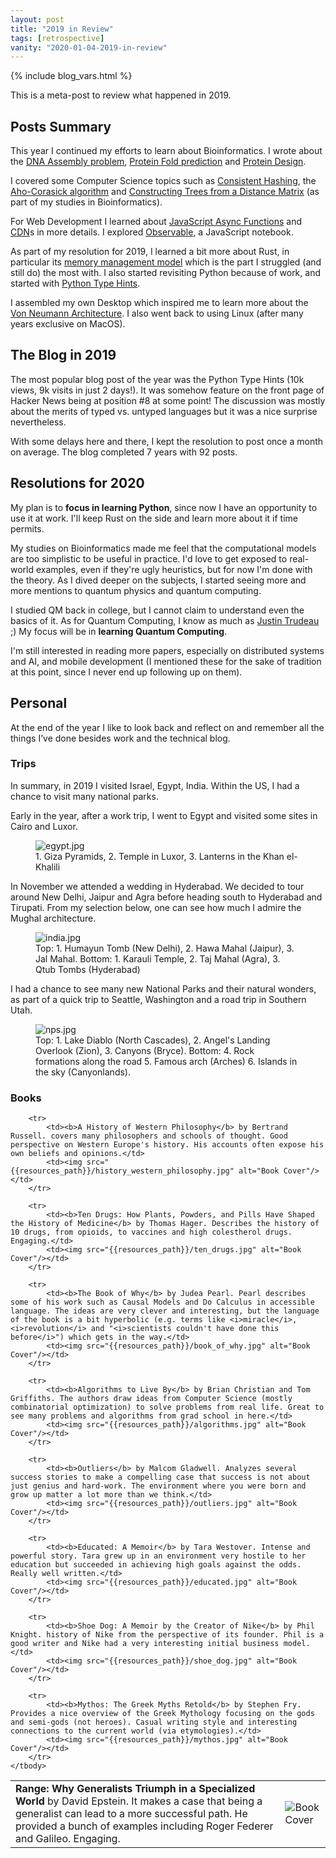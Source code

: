 ```yaml
---
layout: post
title: "2019 in Review"
tags: [retrospective]
vanity: "2020-01-04-2019-in-review"
---
```


{% include blog_vars.html %}

This is a meta-post to review what happened in 2019.

<!--more-->

## Posts Summary

This year I continued my efforts to learn about Bioinformatics. I wrote about the [DNA Assembly problem]({{site.url}}/blog/2019/01/22/dna-assembly.html), [Protein Fold prediction]({{site.url}}/blog/2019/09/06/protein-folding-prediction.html) and [Protein Design]({{site.url}}/blog/2019/09/30/protein-design.html).

I covered some Computer Science topics such as [Consistent Hashing]({{site.url}}/blog/2019/04/12/consistent-hashing.html), the [Aho-Corasick algorithm]({{site.url}}/blog/2019/11/09/aho-corasick.html) and [Constructing Trees from a Distance Matrix]({{site.url}}/blog/2019/05/10/constructing-trees-from-a-distance-matrix.html) (as part of my studies in Bioinformatics).

For Web Development I learned about [JavaScript Async Functions]({{site.url}}/blog/2019/07/01/async-functions-in-javascript.html) and [CDN]({{site.url}}/blog/2019/07/21/content-delivery-network.html)s in more details. I explored [Observable]({{site.url}}/blog/2020/01/04/observable.html), a JavaScript notebook.

As part of my resolution for 2019, I learned a bit more about Rust, in particular its [memory management model]({{site.url}}/blog/2019/03/13/rust-memory-management.html) which is the part I struggled (and still do) the most with. I also started revisiting Python because of work, and started with [Python Type Hints]({{site.url}}/blog/2019/12/26/python-type-hints.html).

I assembled my own Desktop which inspired me to learn more about the [Von Neumann Architecture]({{site.url}}/blog/2019/06/10/von-neumann-architecture.html). I also went back to using Linux (after many years exclusive on MacOS).

## The Blog in 2019

The most popular blog post of the year was the Python Type Hints (10k views, 9k visits in just 2 days!). It was somehow feature on the front page of Hacker News being at position #8 at some point! The discussion was mostly about the merits of typed vs. untyped languages but it was a nice surprise nevertheless.

With some delays here and there, I kept the resolution to post once a month on average. The blog completed 7 years with 92 posts.

## Resolutions for 2020

My plan is to **focus in learning Python**, since now I have an opportunity to use it at work. I'll keep Rust on the side and learn more about it if time permits.

My studies on Bioinformatics made me feel that the computational models are too simplistic to be useful in practice. I'd love to get exposed to real-world examples, even if they're ugly heuristics, but for now I'm done with the theory. As I dived deeper on the subjects, I started seeing more and more mentions to quantum physics and quantum computing.

I studied QM back in college, but I cannot claim to understand even the basics of it. As for Quantum Computing, I know as much as [Justin Trudeau](https://www.youtube.com/watch?v=4ZBLSjF56S8) ;) My focus will be in **learning Quantum Computing**.

I'm still interested in reading more papers, especially on distributed systems and AI, and mobile development (I mentioned these for the sake of tradition at this point, since I never end up following up on them).

## Personal

At the end of the year I like to look back and reflect on and remember all the things I’ve done besides work and the technical blog.

### Trips

In summary, in 2019 I visited Israel, Egypt, India. Within the US, I had a chance to visit many national parks.

Early in the year, after a work trip, I went to Egypt and visited some sites in Cairo and Luxor.

<figure class="center_children">
    <img src="{{site.url}}/resources/blog/2020-01-04-2019-in-review/2019_12_egypt.jpg" alt="egypt.jpg" />
    <figcaption> 1. Giza Pyramids, 2. Temple in Luxor, 3. Lanterns in the Khan el-Khalili</figcaption>
</figure>

In November we attended a wedding in Hyderabad. We decided to tour around New Delhi, Jaipur and Agra before heading south to Hyderabad and Tirupati. From my selection below, one can see how much I admire the Mughal architecture.

<figure class="center_children">
    <img src="{{site.url}}/resources/blog/2020-01-04-2019-in-review/2019_12_india.jpg" alt="india.jpg" />
    <figcaption> Top: 1. Humayun Tomb (New Delhi), 2. Hawa Mahal (Jaipur), 3. Jal Mahal. Bottom: 1. Karauli Temple, 2. Taj Mahal (Agra), 3. Qtub Tombs (Hyderabad)</figcaption>
</figure>

I had a chance to see many new National Parks and their natural wonders, as part of a quick trip to Seattle, Washington and a road trip in Southern Utah.

<figure class="center_children">
    <img src="{{site.url}}/resources/blog/2020-01-04-2019-in-review/2019_12_nps.jpg" alt="nps.jpg" />
    <figcaption> Top: 1. Lake Diablo (North Cascades), 2. Angel's Landing Overlook (Zion), 3. Canyons (Bryce). Bottom: 4. Rock formations along the road 5. Famous arch (Arches) 6. Islands in the sky (Canyonlands).</figcaption>
</figure>

### Books

<table class="books-table">
    <tbody>
        <tr>
            <td><b>Range: Why Generalists Triumph in a Specialized World</b> by David Epstein. It makes a case that being a generalist can lead to a more successful path. He provided a bunch of examples including Roger Federer and Galileo. Engaging.</td>
            <td><img src="{{resources_path}}/range.jpg" alt="Book Cover"/></td>
        </tr>

        <tr>
            <td><b>A History of Western Philosophy</b> by Bertrand Russell. covers many philosophers and schools of thought. Good perspective on Western Europe's history. His accounts often expose his own beliefs and opinions.</td>
            <td><img src="{{resources_path}}/history_western_philosophy.jpg" alt="Book Cover"/></td>
        </tr>

        <tr>
            <td><b>Ten Drugs: How Plants, Powders, and Pills Have Shaped the History of Medicine</b> by Thomas Hager. Describes the history of 10 drugs, from opioids, to vaccines and high colestherol drugs. Engaging.</td>
            <td><img src="{{resources_path}}/ten_drugs.jpg" alt="Book Cover"/></td>
        </tr>

        <tr>
            <td><b>The Book of Why</b> by Judea Pearl. Pearl describes some of his work such as Causal Models and Do Calculus in accessible language. The ideas are very clever and interesting, but the language of the book is a bit hyperbolic (e.g. terms like <i>miracle</i>, <i>revolution</i> and "<i>scientists couldn't have done this before</i>") which gets in the way.</td>
            <td><img src="{{resources_path}}/book_of_why.jpg" alt="Book Cover"/></td>
        </tr>

        <tr>
            <td><b>Algorithms to Live By</b> by Brian Christian and Tom Griffiths. The authors draw ideas from Computer Science (mostly combinatorial optimization) to solve problems from real life. Great to see many problems and algorithms from grad school in here.</td>
            <td><img src="{{resources_path}}/algorithms.jpg" alt="Book Cover"/></td>
        </tr>

        <tr>
            <td><b>Outliers</b> by Malcom Gladwell. Analyzes several success stories to make a compelling case that success is not about just genius and hard-work. The environment where you were born and grow up matter a lot more than we think.</td>
            <td><img src="{{resources_path}}/outliers.jpg" alt="Book Cover"/></td>
        </tr>

        <tr>
            <td><b>Educated: A Memoir</b> by Tara Westover. Intense and powerful story. Tara grew up in an environment very hostile to her education but succeeded in achieving high goals against the odds. Really well written.</td>
            <td><img src="{{resources_path}}/educated.jpg" alt="Book Cover"/></td>
        </tr>

        <tr>
            <td><b>Shoe Dog: A Memoir by the Creator of Nike</b> by Phil Knight. history of Nike from the perspective of its founder. Phil is a good writer and Nike had a very interesting initial business model.</td>
            <td><img src="{{resources_path}}/shoe_dog.jpg" alt="Book Cover"/></td>
        </tr>

        <tr>
            <td><b>Mythos: The Greek Myths Retold</b> by Stephen Fry. Provides a nice overview of the Greek Mythology focusing on the gods and semi-gods (not heroes). Casual writing style and interesting connections to the current world (via etymologies).</td>
            <td><img src="{{resources_path}}/mythos.jpg" alt="Book Cover"/></td>
        </tr>
    </tbody>
</table>
